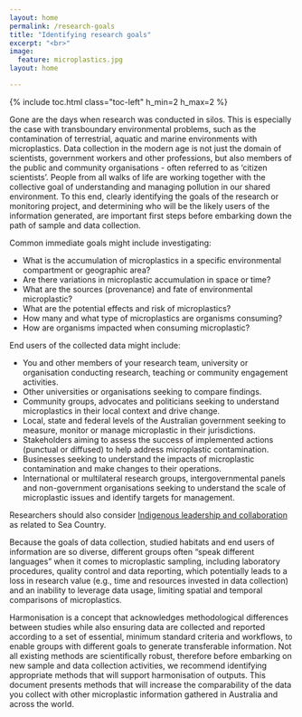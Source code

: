```yaml
---
layout: home
permalink: /research-goals
title: "Identifying research goals"
excerpt: "<br>"
image:
  feature: microplastics.jpg
layout: home

---
```

{% include toc.html class="toc-left" h_min=2 h_max=2 %}

Gone are the days when research was conducted in silos. This is especially the case with transboundary environmental problems, such as the contamination of terrestrial, aquatic and marine environments with microplastics. Data collection in the modern age is not just the domain of scientists, government workers and other professions, but also members of the public and community organisations - often referred to as ‘citizen scientists’. People from all walks of life are working together with the collective goal of understanding and managing pollution in our shared environment. To this end, clearly identifying the goals of the research or monitoring project, and determining who will be the likely users of the information generated, are important first steps before embarking down the path of sample and data collection.

 

Common immediate goals might include investigating:


- What is the accumulation of microplastics in a specific environmental compartment or geographic area?
- Are there variations in microplastic accumulation in space or time?
- What are the sources (provenance) and fate of environmental microplastic?
- What are the potential effects and risk of microplastics? 
- How many and what type of microplastics are organisms consuming? 
- How are organisms impacted when consuming microplastic?


End users of the collected data might include:

- You and other members of your research team, university or organisation conducting research, teaching or community engagement activities.
- Other universities or organisations seeking to compare findings.
- Community groups, advocates and politicians seeking to understand microplastics in their local context and drive change.
- Local, state and federal levels of the Australian government seeking to measure, monitor or manage microplastic in their jurisdictions. 
- Stakeholders aiming to assess the success of implemented actions (punctual or diffused) to help address microplastic contamination. 
- Businesses seeking to understand the impacts of microplastic contamination and make changes to their operations.
- International or multilateral research groups, intergovernmental panels and non-government organisations seeking to understand the scale of microplastic issues and identify targets for management. 


Researchers should also consider [Indigenous leadership and collaboration](https://introduction-field-manual.github.io/universal-protocols#indigenous-leadership-and-collaboration) as related to Sea Country. 

Because the goals of data collection, studied habitats and end users of information are so diverse, different groups often “speak different languages” when it comes to microplastic sampling, including laboratory procedures, quality control and data reporting, which potentially leads to a loss in research value (e.g., time and resources invested in data collection) and an inability to leverage data usage, limiting spatial and temporal comparisons of microplastics. 


Harmonisation is a concept that acknowledges methodological differences between studies while also ensuring data are collected and reported according to a set of essential, minimum standard criteria and workflows, to enable groups with different goals to generate transferable information. Not all existing methods are scientifically robust, therefore before embarking on new sample and data collection activities, we recommend identifying appropriate methods that will support harmonisation of outputs. This document presents methods that will increase the comparability of the data you collect with other microplastic information gathered in Australia and across the world.